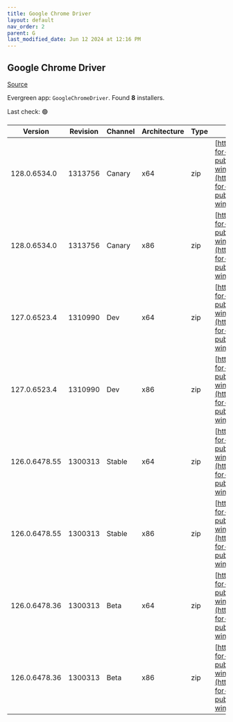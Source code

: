 ```yaml
---
title: Google Chrome Driver
layout: default
nav_order: 2
parent: G
last_modified_date: Jun 12 2024 at 12:16 PM
---
```


## Google Chrome Driver

[Source](https://googlechromelabs.github.io/chrome-for-testing/)

Evergreen app: `GoogleChromeDriver`. Found **8** installers.

Last check: 🟢

| Version       | Revision | Channel | Architecture | Type | URI                                                                                                                                                                                                        |
| ------------- | -------- | ------- | ------------ | ---- | ---------------------------------------------------------------------------------------------------------------------------------------------------------------------------------------------------------- |
| 128.0.6534.0  | 1313756  | Canary  | x64          | zip  | [https://storage.googleapis.com/chrome-for-testing-public/128.0.6534.0/win64/chromedriver-win64.zip](https://storage.googleapis.com/chrome-for-testing-public/128.0.6534.0/win64/chromedriver-win64.zip)   |
| 128.0.6534.0  | 1313756  | Canary  | x86          | zip  | [https://storage.googleapis.com/chrome-for-testing-public/128.0.6534.0/win32/chromedriver-win32.zip](https://storage.googleapis.com/chrome-for-testing-public/128.0.6534.0/win32/chromedriver-win32.zip)   |
| 127.0.6523.4  | 1310990  | Dev     | x64          | zip  | [https://storage.googleapis.com/chrome-for-testing-public/127.0.6523.4/win64/chromedriver-win64.zip](https://storage.googleapis.com/chrome-for-testing-public/127.0.6523.4/win64/chromedriver-win64.zip)   |
| 127.0.6523.4  | 1310990  | Dev     | x86          | zip  | [https://storage.googleapis.com/chrome-for-testing-public/127.0.6523.4/win32/chromedriver-win32.zip](https://storage.googleapis.com/chrome-for-testing-public/127.0.6523.4/win32/chromedriver-win32.zip)   |
| 126.0.6478.55 | 1300313  | Stable  | x64          | zip  | [https://storage.googleapis.com/chrome-for-testing-public/126.0.6478.55/win64/chromedriver-win64.zip](https://storage.googleapis.com/chrome-for-testing-public/126.0.6478.55/win64/chromedriver-win64.zip) |
| 126.0.6478.55 | 1300313  | Stable  | x86          | zip  | [https://storage.googleapis.com/chrome-for-testing-public/126.0.6478.55/win32/chromedriver-win32.zip](https://storage.googleapis.com/chrome-for-testing-public/126.0.6478.55/win32/chromedriver-win32.zip) |
| 126.0.6478.36 | 1300313  | Beta    | x64          | zip  | [https://storage.googleapis.com/chrome-for-testing-public/126.0.6478.36/win64/chromedriver-win64.zip](https://storage.googleapis.com/chrome-for-testing-public/126.0.6478.36/win64/chromedriver-win64.zip) |
| 126.0.6478.36 | 1300313  | Beta    | x86          | zip  | [https://storage.googleapis.com/chrome-for-testing-public/126.0.6478.36/win32/chromedriver-win32.zip](https://storage.googleapis.com/chrome-for-testing-public/126.0.6478.36/win32/chromedriver-win32.zip) |

